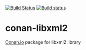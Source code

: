 [![Build Status](https://travis-ci.org/sixten-hilborn/conan-libxml2.svg?branch=release/2.9.3)](https://travis-ci.org/sixten-hilborn/conan-libxml2)
[![Build status](https://ci.appveyor.com/api/projects/status/kagn5818ikgckgdo/branch/release/2.9.3?svg=true)](https://ci.appveyor.com/project/sixten-hilborn/conan-libxml2/branch/release/2.9.3)

# conan-libxml2

[Conan.io](https://conan.io) package for libxml2 library